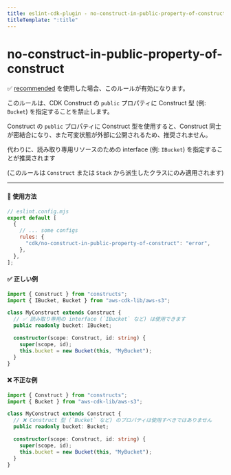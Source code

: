 ```yaml
---
title: eslint-cdk-plugin - no-construct-in-public-property-of-construct
titleTemplate: ":title"
---
```


# no-construct-in-public-property-of-construct

<div class="info-item">
  ✅ <a href="/ja/rules/#recommended-rules">recommended</a>
  を使用した場合、このルールが有効になります。
</div>

このルールは、CDK Construct の `public` プロパティに Construct 型 (例: `Bucket`) を指定することを禁止します。

Construct の `public` プロパティに Construct 型を使用すると、Construct 同士が密結合になり、また可変状態が外部に公開されるため、推奨されません。

代わりに、読み取り専用リソースのための interface (例: `IBucket`) を指定することが推奨されます

(このルールは `Construct` または `Stack` から派生したクラスにのみ適用されます)

---

#### 🔧 使用方法

```js
// eslint.config.mjs
export default [
  {
    // ... some configs
    rules: {
      "cdk/no-construct-in-public-property-of-construct": "error",
    },
  },
];
```

#### ✅ 正しい例

```ts
import { Construct } from "constructs";
import { IBucket, Bucket } from "aws-cdk-lib/aws-s3";

class MyConstruct extends Construct {
  // ✅ 読み取り専用の interface (`IBucket` など) は使用できます
  public readonly bucket: IBucket;

  constructor(scope: Construct, id: string) {
    super(scope, id);
    this.bucket = new Bucket(this, "MyBucket");
  }
}
```

#### ❌ 不正な例

```ts
import { Construct } from "constructs";
import { Bucket } from "aws-cdk-lib/aws-s3";

class MyConstruct extends Construct {
  // ❌ Construct 型 (`Bucket` など) のプロパティは使用すべきではありません
  public readonly bucket: Bucket;

  constructor(scope: Construct, id: string) {
    super(scope, id);
    this.bucket = new Bucket(this, "MyBucket");
  }
}
```
